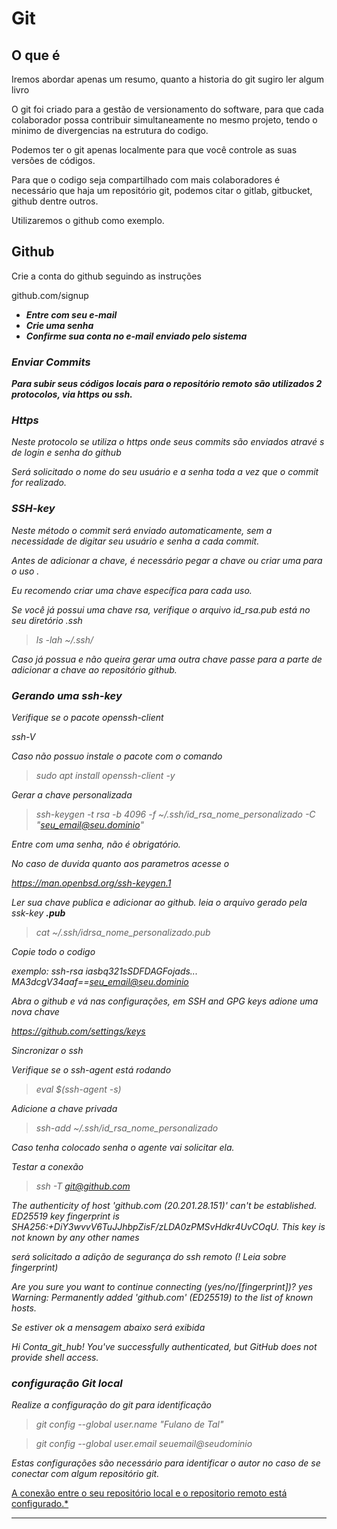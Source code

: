 # Git

## O que é

Iremos abordar apenas um resumo, quanto a historia do git sugiro ler algum livro

O git foi criado para a gestão de versionamento do software, para que cada colaborador possa contribuir simultaneamente no mesmo projeto, tendo o minimo de divergencias na estrutura do codigo.

Podemos ter o git apenas localmente para que você controle as suas versões de códigos.

Para que o codigo seja compartilhado com mais colaboradores é necessário que haja um repositório git, podemos citar o gitlab, gitbucket, github dentre outros.

Utilizaremos o github como exemplo.

## Github

Crie a conta do github seguindo as instruções

github.com/signup

<i> <b>
- Entre com seu e-mail
- Crie uma senha
- Confirme sua conta no e-mail enviado pelo sistema
</i>

### *Enviar Commits*

*Para subir seus códigos locais para o repositório remoto são utilizados 2 protocolos, via https ou ssh.* </b>

### *Https*

*Neste protocolo se utiliza o https onde seus commits são enviados atravé
s de login e senha do github*

 *Será solicitado o nome do seu usuário e a senha toda a vez que o commit for realizado.*

### *SSH-key*

*Neste método o commit será enviado automaticamente, sem a necessidade de digitar seu usuário e senha a cada commit.*

*Antes de adicionar a chave, é necessário pegar a chave ou criar uma para o uso .*

*Eu recomendo criar uma chave específica para cada uso.*

*Se você já possui uma chave rsa, verifique o arquivo id_rsa.pub está no seu diretório .ssh*

> *ls -lah ~/.ssh/*

*Caso já possua e não queira gerar uma outra chave passe para a parte de adicionar a chave ao repositório github.*

### *Gerando uma ssh-key*

*Verifique se o pacote openssh-client*

 *ssh-V*

 *Caso não possuo instale o pacote com o comando*

> *sudo apt install openssh-client -y*

*Gerar a chave personalizada*

> *ssh-keygen -t rsa -b 4096 -f ~/.ssh/id_rsa_nome_personalizado -C "seu_email@seu.dominio"*

*Entre com uma senha, não é obrigatório.*

*No caso de duvida quanto aos parametros acesse o*

 *https://man.openbsd.org/ssh-keygen.1*

*Ler sua chave publica e adicionar ao github.
leia o arquivo gerado pela ssk-key <b>.pub</b>*

> *cat ~/.ssh/idrsa_nome_personalizado.pub*

*Copie todo o codigo*

*exemplo:
ssh-rsa iasbq321sSDFDAGFojads... MA3dcgV34aaf==seu_email@seu.dominio*

*Abra o github e vá nas configurações, em SSH and GPG keys adione uma nova chave*

*https://github.com/settings/keys*

*Sincronizar o ssh*

*Verifique se o ssh-agent está rodando*

> *eval $(ssh-agent -s)*

*Adicione a chave privada*

> *ssh-add ~/.ssh/id_rsa_nome_personalizado*

 *Caso tenha colocado senha o agente vai solicitar ela.*

*Testar a conexão*

> *ssh -T git@github.com*

 *The authenticity of host 'github.com (20.201.28.151)' can't be established.
    ED25519 key fingerprint is SHA256:+DiY3wvvV6TuJJhbpZisF/zLDA0zPMSvHdkr4UvCOqU.
    This key is not known by any other names*

*será solicitado a adição de segurança do ssh remoto (! Leia sobre fingerprint)*

 *Are you sure you want to continue connecting (yes/no/[fingerprint])? yes
    Warning: Permanently added 'github.com' (ED25519) to the list of known hosts.*

*Se estiver ok a mensagem abaixo será exibida*

 *Hi Conta_git_hub! You've successfully authenticated, but GitHub does not provide shell access.*

### *configuração Git local*

*Realize a configuração do git para identificação*

> *git config --global user.name "Fulano de Tal"*

> *git config --global user.email seuemail@seudominio*

*Estas configurações são necessário para identificar o autor no caso de se conectar com algum repositório git.*

<u> A conexão entre o seu repositório local e o repositorio remoto está configurado.*

---
